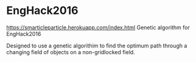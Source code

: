 # EngHack2016
https://smarticleparticle.herokuapp.com/index.html
Genetic algorithm for EngHack2016

Designed to use a genetic algorithim to find the optimum path through a changing field of objects on a non-gridlocked field.
